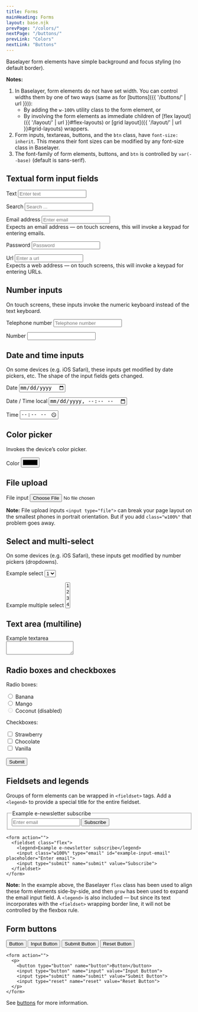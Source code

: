 ```yaml
---
title: Forms
mainHeading: Forms
layout: base.njk
prevPage: "/colors/"
nextPage: "/buttons/"
prevLink: "Colors"
nextLink: "Buttons"
---
```


Baselayer form elements have simple background and focus styling (no default border).

**Notes:**

1. In Baselayer, form elements do not have set width. You can control widths them by one of two ways (same as for [buttons]({{ '/buttons/' | url }})):
    * By adding the `w-100%` utility class to the form element, or
    * By involving the form elements as immediate children of [flex layout]({{ '/layout/' | url }}#flex-layouts) or [grid layout]({{ '/layout/' | url }}#grid-layouts) wrappers.
2. Form inputs, textareas, buttons, and the `btn` class, have `font-size: inherit`. This means their font sizes can be modified by any font-size class in Baselayer.
3. The font-family of form elements, buttons, and `btn` is controlled by `var(--base)` (default is sans-serif).

## Textual form input fields

<form action="">
  <p>
    <label for="example-input-text">Text</label>
    <input type="text" id="example-input-text" name="example" placeholder="Enter text">
  </p>
  <p>
    <label for="example-input-search">Search</label>
    <input type="search" id="example-input-search" name="example" placeholder="Search ...">
  </p>
  <p>
    <label for="example-input-email">Email address</label>
    <input type="email" id="example-input-email" name="example" placeholder="Enter email">
    <br/>Expects an email address — on touch screens, this will invoke a keypad for entering emails.
  </p>
  <p>
    <label for="example-input-password">Password</label>
    <input type="password" id="example-input-password" name="example" placeholder="Password">
  </p>
  <p>
    <label for="example-input-url">Url</label>
    <input type="url" id="example-input-url" name="example" placeholder="Enter a url">
    <br/>Expects a web address — on touch screens, this will invoke a keypad for entering URLs.
  </p>
</form>

## Number inputs

On touch screens, these inputs invoke the numeric keyboard instead of the text keyboard.

<form action="">
  <p>
    <label for="example-input-tel">Telephone number</label>
    <input type="tel" id="example-input-tel" name="example" placeholder="Telephone number">
  </p>
  <p>
    <label for="example-input-number">Number</label>
    <input type="number" id="example-input-number" name="example" min="0" inputmode="numeric" pattern="\d*">
  </p>
</form>

## Date and time inputs

On some devices (e.g. iOS Safari), these inputs get modified by date pickers, etc. The shape of the input fields gets changed.

<form action="">
  <p>
    <label for="example-input-date">Date</label>
    <input type="date" id="example-input-date" name="example">
  </p>
  <p>
    <label for="example-input-date-time-local">Date / Time local</label>
    <input type="datetime-local" id="example-input-date-time-local" name="example">
  </p>
  <p>
    <label for="example-input-time">Time</label>
    <input type="time" id="example-input-time" name="example">
  </p>
</form>

## Color picker

Invokes the device’s color picker.

<form action="">
  <p>
    <label for="example-input-color">Color</label>
    <input type="color" id="example-input-color" placeholder="#fff">
  </p>
</form>

## File upload

<form action="">
  <p>
    <label for="example-input-file">File input</label>
    <input class="w100%" type="file" id="example-input-file" accept="image/png, image/jpeg">
  </p>
</form>

**Note:** File upload inputs `<input type="file">` can break your page layout on the smallest phones in portrait orientation. But if you add `class="w100%"` that problem goes away.

## Select and multi-select

On some devices (e.g. iOS Safari), these inputs get modified by number pickers (dropdowns).

<form action="">
  <p>
    <label for="example-select1">Example select</label>
    <select id="example-select1">
      <option>1</option>
      <option>2</option>
      <option>3</option>
      <option>4</option>
      <option>5</option>
    </select>
  </p>
  <p>
    <label for="example-select2">Example multiple select</label>
    <select multiple id="example-select2">
      <option>1</option>
      <option>2</option>
      <option>3</option>
      <option>4</option>
      <option>5</option>
    </select>
  </p>
</form>

## Text area (multiline)

<form action="">
    <label for="example-textarea">Example textarea</label><br>
    <textarea id="example-textarea"></textarea>
</form>

## Radio boxes and checkboxes

<form action="">
  <p class="my2">Radio boxes:</p>
  <input type="radio" id="example-radio-1" name="example-radio" value="banana">
  <label for="example-radio-1">Banana</label><br>
  <input type="radio" id="example-radio-2" name="example-radio" value="mango">
  <label for="example-radio-2">Mango</label><br>
  <input type="radio" id="example-radio-3" name="example-radio" value="coconut" disabled>
  <label for="example-radio-3">Coconut (disabled)</label>
  <p class="my2">Checkboxes:</p>
  <input type="checkbox" id="example-check-1" name="example-check-1" value="strawberry">
  <label for="example-check-1"> Strawberry</label><br>
  <input type="checkbox" id="example-check-2" name="example-check-2" value="chocolatte">
  <label for="example-check-2"> Chocolate</label><br>
  <input type="checkbox" id="example-check-3" name="example-check-3" value="vanilla">
  <label for="example-check-3"> Vanilla</label><br><br>
  <input type="submit" value="Submit">
</form>

## Fieldsets and legends

Groups of form elements can be wrapped in `<fieldset>` tags. Add a `<legend>` to provide a special title for the entire fieldset.

<form action="">
  <fieldset class="flex">
    <legend>Example e-newsletter subscribe</legend>
    <input class="w-100%" type="email" id="example-input-email" placeholder="Enter email">
    <input type="submit" name="submit" value="Subscribe">
  </fieldset>
</form>

```
<form action="">
  <fieldset class="flex">
    <legend>Example e-newsletter subscribe</legend>
    <input class="w100%" type="email" id="example-input-email" placeholder="Enter email">
    <input type="submit" name="submit" value="Subscribe">
  </fieldset>
</form>
```

**Note:** In the example above, the Baselayer `flex` class has been used to align these form elements side-by-side, and then `grow` has been used to expand the email input field. A `<legend>` is also included — but since its text incorporates with the `<fieldset>` wrapping border line, it will not be controlled by the flexbox rule.

## Form buttons

<form action="">
  <p>
    <button type="button" name="button">Button</button>
    <input type="button" name="input" value="Input Button">
    <input type="submit" name="submit" value="Submit Button">
    <input type="reset" name="reset" value="Reset Button">
  </p>
</form>

```
<form action="">
  <p>
    <button type="button" name="button">Button</button>
    <input type="button" name="input" value="Input Button">
    <input type="submit" name="submit" value="Submit Button">
    <input type="reset" name="reset" value="Reset Button">
  </p>
</form>
```

See [buttons](/baselayer-3/buttons) for more information.
